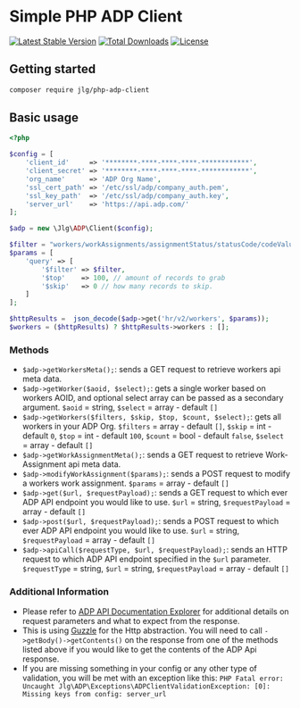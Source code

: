 # Simple PHP ADP Client

[![Latest Stable Version](http://poser.pugx.org/jlg/php-adp-client/v)](https://packagist.org/packages/jlg/php-adp-client) [![Total Downloads](http://poser.pugx.org/jlg/php-adp-client/downloads)](https://packagist.org/packages/jlg/php-adp-client) [![License](http://poser.pugx.org/jlg/php-adp-client/license)](https://packagist.org/packages/jlg/php-adp-client)

## Getting started

```zsh
composer require jlg/php-adp-client
```

## Basic usage

```php
<?php

$config = [
    'client_id'     => '********-****-****-****-************',
    'client_secret' => '********-****-****-****-************',
    'org_name'      => 'ADP Org Name',
    'ssl_cert_path' => '/etc/ssl/adp/company_auth.pem',
    'ssl_key_path'  => '/etc/ssl/adp/company_auth.key',
    'server_url'    => 'https://api.adp.com/'
];

$adp = new \Jlg\ADP\Client($config);

$filter = "workers/workAssignments/assignmentStatus/statusCode/codeValue eq 'A'";
$params = [
    'query' => [
        '$filter' => $filter,
        '$top'    => 100, // amount of records to grab
        '$skip'   => 0 // how many records to skip.
    ]
];

$httpResults =  json_decode($adp->get('hr/v2/workers', $params));
$workers = ($httpResults) ? $httpResults->workers : [];
```

### Methods
  - `$adp->getWorkersMeta();`: sends a GET request to retrieve workers api meta data.
  - `$adp->getWorker($aoid, $select);`: gets a single worker based on workers AOID, and optional select array can be passed as a secondary argument. `$aoid` = string, `$select` = array - default `[]`
  - `$adp->getWorkers($filters, $skip, $top, $count, $select);`: gets all workers in your ADP Org. `$filters` = array - default `[]`, `$skip` = int - default `0`, `$top` = int - default `100`, `$count` = bool - default `false`, `$select` = array - default `[]`
  - `$adp->getWorkAssignmentMeta();`: sends a GET request to retrieve Work-Assignment api meta data.
  - `$adp->modifyWorkAssignment($params);`: sends a POST request to modify a workers work assignment. `$params` = array - default `[]`
  - `$adp->get($url, $requestPayload);`: sends a GET request to which ever ADP API endpoint you would like to use. `$url` = string, `$requestPayload` = array - default `[]`
  - `$adp->post($url, $requestPayload);`: sends a POST request to which ever ADP API endpoint you would like to use. `$url` = string, `$requestPayload` = array - default `[]`
  - `$adp->apiCall($requestType, $url, $requestPayload);`: sends an HTTP request to which ADP API endpoint specified in the `$url` parameter. `$requestType` = string, `$url` = string, `$requestPayload` = array - default `[]`

### Additional Information
  - Please refer to [ADP API Documentation Explorer](https://developers.adp.com/articles/api/hcm-offrg-wfn/apiexplorer "ADP API Explorer") for additional details on request parameters and what to expect from the response.
  - This is using [Guzzle](https://github.com/guzzle/guzzle "Guzzle") for the Http abstraction. You will need to call `->getBody()->getContents()` on the response from one of the methods listed above if you would like to get the contents of the ADP Api response.
  - If you are missing something in your config or any other type of validation, you will be met with an exception like this: `PHP Fatal error:  Uncaught Jlg\ADP\Exceptions\ADPClientValidationException: [0]: Missing keys from config: server_url`


